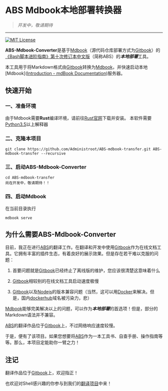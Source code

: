 # ABS Mdbook本地部署转换器

>  <em>开发中，敬请期待</em>

---
[![MIT License](https://img.shields.io/badge/License-MIT-blue.svg)](./LICENSE)

**ABS-Mdbook-Converter**是基于[Mdbook](https://rust-lang.github.io/mdBook/)（源代码仓库部署方式为[Gitbook](https://www.gitbook.com/)）的[《Bash脚本进阶指南》第十次修订本中文版](https://github.com/LinuxStory/Advanced-Bash-Scripting-Guide-in-Chinese)（简称ABS）的<em>**本地部署**</em>工具。

本工具用于将Markdown格式由[Gitbook](https://www.gitbook.com/)转换为[Mdbook](https://rust-lang.github.io/mdBook/)，并快速启动本地[Mdbook]([Introduction - mdBook Documentation](https://rust-lang.github.io/mdBook/))服务器。

## 快速开始

### 一、准备环境

由于Mdbook需要**Rust**编译环境，请前往[Rust官网](https://www.rust-lang.org/)下载并安装。
本软件需要[Python3.5](https://www.python.org/downloads/)以上解释器

### 二、克隆本项目

```shell
git clone https://github.com/Administroot/ABS-mdbook-transfer.git ABS-mdbook-transfer --recursive
```

### 三、启动ABS-Mdbook-Converter

```shell
cd ABS-mdbook-transfer
尚在开发中，敬请期待！！
```

### 四、启动Mdbook

在当前目录执行

```shell
mdbook serve
```

## 为什么需要ABS-Mdbook-Converter

目前，我正在进行[ABS](tldp.org/LDP/abs/html/)的翻译工作。在翻译和开发中使用[Gitbook](https://www.gitbook.com/)作为在线文档工具。它拥有丰富的插件生态，有着良好的展示效果。但是存在若干难以克服的问题：

1. 首要问题就是[Gitbook](https://www.gitbook.com/)已经终止了离线版的维护，您应该很清楚这意味着什么

2. [Gitbook](https://www.gitbook.com/)相较别的在线文档工具启动速度极慢

3. [Gitbook](https://www.gitbook.com/)以及[Nodejs](https://nodejs.org/)的版本兼容问题（当然，这可以用[Docker](https://docker.com)来解决。但是，国内[dockerhub](https://hub.docker.com)域名被污染力，悲）

[Mdbook](https://rust-lang.github.io/mdBook/)能够完美解决以上的问题，可以作为<em>**本地部署**</em>的首选项！但是，部分的Markdown语法并不兼容。

[ABS](tldp.org/LDP/abs/html/)的翻译作品位于[Gitbook](https://linuxstory.gitbook.io/advanced-bash-scripting-guide-in-chinese/)上，不过网络响应速度较慢。

于是，便有了该项目。如果您想要将[ABS](tldp.org/LDP/abs/html/)作为一本工具书、自查手册、操作指南等等。那么，本项目定能助你一臂之力！

## 注记

翻译作品位于[Gitbook](https://linuxstory.gitbook.io/advanced-bash-scripting-guide-in-chinese/)上，欢迎指正！

也欢迎对Shell感兴趣的你参与到我们的[翻译项目](https://github.com/LinuxStory/Advanced-Bash-Scripting-Guide-in-Chinese)中来！
